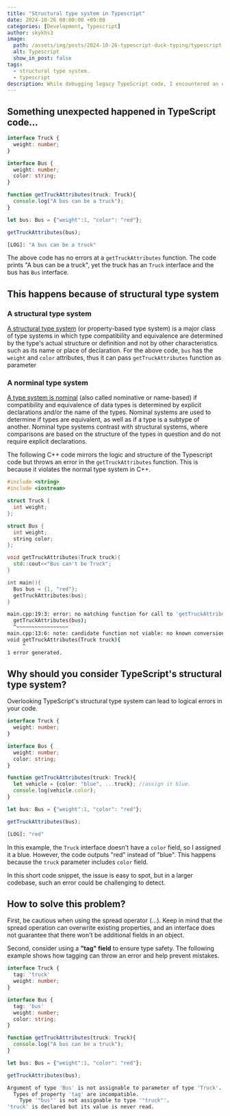 ```yaml
---
title: "Structural type system in Typescript"
date: 2024-10-26 00:00:00 +09:00
categories: [Development, Typescript]
author: skykhs3
image:
  path: /assets/img/posts/2024-10-26-typescript-duck-typing/typescript.webp
  alt: Typescript
  show_in_post: false
tags:
  - structural type system.
  - typescript
description: While debugging legacy TypeScript code, I encountered an odd issue—a field of a object not defined in the interface appeared unexpectedly.
---
```


## Something unexpected happened in TypeScript code...

<div markdown="1">

```typescript
interface Truck {
  weight: number;
}

interface Bus {
  weight: number;
  color: string;
}

function getTruckAttributes(truck: Truck){
  console.log("A bus can be a truck");
}

let bus: Bus = {"weight":1, "color": "red"};

getTruckAttributes(bus);
```
```bash
[LOG]: "A bus can be a truck" 
```

The above code has no errors at a `getTruckAttributes` function. The code prints "A bus can be a truck", yet the truck has an `Truck` interface and the bus has `Bus` interface.

## This happens because of structural type system 

### A structural type system
[A structural type system](https://en.wikipedia.org/wiki/Structural_type_system) (or property-based type system) is a major class of type systems in which type compatibility and equivalence are determined by the type's actual structure or definition and not by other characteristics such as its name or place of declaration.
For the above code, `bus` has the `weight` and `color` attributes, thus it can pass `getTruckAttributes` function as parameter

### A norminal type system
[A type system is nominal](https://en.wikipedia.org/wiki/Nominal_type_system) (also called nominative or name-based) if compatibility and equivalence of data types is determined by explicit declarations and/or the name of the types. Nominal systems are used to determine if types are equivalent, as well as if a type is a subtype of another. Nominal type systems contrast with structural systems, where comparisons are based on the structure of the types in question and do not require explicit declarations.


The following C++ code mirrors the logic and structure of the Typescript code but throws an error in the `getTruckAttributes` function. This is because it violates the normal type system in C++.

```c++
#include <string>
#include <iostream>

struct Truck {
  int weight;
};

struct Bus {
  int weight;
  string color;
};

void getTruckAttributes(Truck truck){
  std::cout<<"Bus can't be Truck";
}

int main(){
  Bus bus = {1, "red"};
  getTruckAttributes(bus);
}
```

```bash
main.cpp:19:3: error: no matching function for call to 'getTruckAttributes'
  getTruckAttributes(bus);
  ^~~~~~~~~~~~~~~~~~
main.cpp:13:6: note: candidate function not viable: no known conversion from 'Bus' to 'Truck' for 1st argument
void getTruckAttributes(Truck truck){
     ^
1 error generated.
```

## Why should you consider TypeScript's structural type system?

Overlooking TypeScript's structural type system can lead to logical errors in your code.
``` typescript
interface Truck {
  weight: number;
}

interface Bus {
  weight: number;
  color: string;
}

function getTruckAttributes(truck: Truck){
  let vehicle = {color: "blue", ...truck}; //assign it blue.
  console.log(vehicle.color);
}

let bus: Bus = {"weight":1, "color": "red"};

getTruckAttributes(bus);
```
```bash
[LOG]: "red" 
```

In this example, the `Truck` interface doesn't have a `color` field, so I assigned it a blue. However, the code outputs "red" instead of "blue". This happens because the `truck` parameter includes `color` field.

In this short code snippet, the issue is easy to spot, but in a larger codebase, such an error could be challenging to detect.

## How to solve this problem?
First, be cautious when using the spread operator (...). Keep in mind that the spread operation can overwrite existing properties, and an interface does not guarantee that there won't be additional fields in an object.

Second, consider using a **"tag" field** to ensure type safety. The following example shows how tagging can throw an error and help prevent mistakes.

```typescript
interface Truck {
  tag: 'truck'
  weight: number;
}

interface Bus {
  tag: 'bus'
  weight: number;
  color: string;
}

function getTruckAttributes(truck: Truck){
  console.log("A bus can be a truck");
}

let bus: Bus = {"weight":1, "color": "red"};

getTruckAttributes(bus);
```

```bash
Argument of type 'Bus' is not assignable to parameter of type 'Truck'.
  Types of property 'tag' are incompatible.
    Type '"bus"' is not assignable to type '"truck"'.
'truck' is declared but its value is never read.
```

</div>